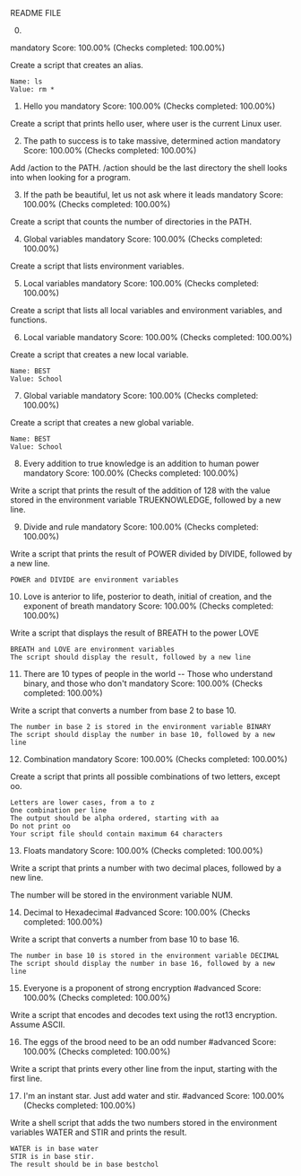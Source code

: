 README FILE

0. <o>
mandatory
Score: 100.00% (Checks completed: 100.00%)

Create a script that creates an alias.

    Name: ls
    Value: rm *

1. Hello you
mandatory
Score: 100.00% (Checks completed: 100.00%)

Create a script that prints hello user, where user is the current Linux user.
 
2. The path to success is to take massive, determined action
mandatory
Score: 100.00% (Checks completed: 100.00%)

Add /action to the PATH. /action should be the last directory the shell looks into when looking for a program.
 
3. If the path be beautiful, let us not ask where it leads
mandatory
Score: 100.00% (Checks completed: 100.00%)

Create a script that counts the number of directories in the PATH.
  
4. Global variables
mandatory
Score: 100.00% (Checks completed: 100.00%)

Create a script that lists environment variables.
  
5. Local variables
mandatory
Score: 100.00% (Checks completed: 100.00%)

Create a script that lists all local variables and environment variables, and functions.

6. Local variable
mandatory
Score: 100.00% (Checks completed: 100.00%)

Create a script that creates a new local variable.

    Name: BEST
    Value: School

7. Global variable
mandatory
Score: 100.00% (Checks completed: 100.00%)

Create a script that creates a new global variable.

    Name: BEST
    Value: School

8. Every addition to true knowledge is an addition to human power
mandatory
Score: 100.00% (Checks completed: 100.00%)

Write a script that prints the result of the addition of 128 with the value stored in the environment variable TRUEKNOWLEDGE, followed by a new line.

9. Divide and rule
mandatory
Score: 100.00% (Checks completed: 100.00%)

Write a script that prints the result of POWER divided by DIVIDE, followed by a new line.

    POWER and DIVIDE are environment variables

10. Love is anterior to life, posterior to death, initial of creation, and the exponent of breath
mandatory
Score: 100.00% (Checks completed: 100.00%)

Write a script that displays the result of BREATH to the power LOVE

    BREATH and LOVE are environment variables
    The script should display the result, followed by a new line

11. There are 10 types of people in the world -- Those who understand binary, and those who don't
mandatory
Score: 100.00% (Checks completed: 100.00%)

Write a script that converts a number from base 2 to base 10.

    The number in base 2 is stored in the environment variable BINARY
    The script should display the number in base 10, followed by a new line

12. Combination
mandatory
Score: 100.00% (Checks completed: 100.00%)

Create a script that prints all possible combinations of two letters, except oo.

    Letters are lower cases, from a to z
    One combination per line
    The output should be alpha ordered, starting with aa
    Do not print oo
    Your script file should contain maximum 64 characters

13. Floats
mandatory
Score: 100.00% (Checks completed: 100.00%)

Write a script that prints a number with two decimal places, followed by a new line.

The number will be stored in the environment variable NUM.
  
14. Decimal to Hexadecimal
#advanced
Score: 100.00% (Checks completed: 100.00%)

Write a script that converts a number from base 10 to base 16.

    The number in base 10 is stored in the environment variable DECIMAL
    The script should display the number in base 16, followed by a new line

15. Everyone is a proponent of strong encryption
#advanced
Score: 100.00% (Checks completed: 100.00%)

Write a script that encodes and decodes text using the rot13 encryption. Assume ASCII.
  
16. The eggs of the brood need to be an odd number
#advanced
Score: 100.00% (Checks completed: 100.00%)

Write a script that prints every other line from the input, starting with the first line.
  
17. I'm an instant star. Just add water and stir.
#advanced
Score: 100.00% (Checks completed: 100.00%)

Write a shell script that adds the two numbers stored in the environment variables WATER and STIR and prints the result.

    WATER is in base water
    STIR is in base stir.
    The result should be in base bestchol

 
